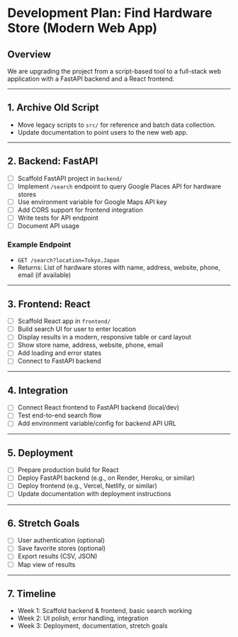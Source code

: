 # Development Plan: Find Hardware Store (Modern Web App)

## Overview
We are upgrading the project from a script-based tool to a full-stack web application with a FastAPI backend and a React frontend.

---

## 1. Archive Old Script
- Move legacy scripts to `src/` for reference and batch data collection.
- Update documentation to point users to the new web app.

---

## 2. Backend: FastAPI
- [ ] Scaffold FastAPI project in `backend/`
- [ ] Implement `/search` endpoint to query Google Places API for hardware stores
- [ ] Use environment variable for Google Maps API key
- [ ] Add CORS support for frontend integration
- [ ] Write tests for API endpoint
- [ ] Document API usage

### Example Endpoint
- `GET /search?location=Tokyo,Japan`
- Returns: List of hardware stores with name, address, website, phone, email (if available)

---

## 3. Frontend: React
- [ ] Scaffold React app in `frontend/`
- [ ] Build search UI for user to enter location
- [ ] Display results in a modern, responsive table or card layout
- [ ] Show store name, address, website, phone, email
- [ ] Add loading and error states
- [ ] Connect to FastAPI backend

---

## 4. Integration
- [ ] Connect React frontend to FastAPI backend (local/dev)
- [ ] Test end-to-end search flow
- [ ] Add environment variable/config for backend API URL

---

## 5. Deployment
- [ ] Prepare production build for React
- [ ] Deploy FastAPI backend (e.g., on Render, Heroku, or similar)
- [ ] Deploy frontend (e.g., Vercel, Netlify, or similar)
- [ ] Update documentation with deployment instructions

---

## 6. Stretch Goals
- [ ] User authentication (optional)
- [ ] Save favorite stores (optional)
- [ ] Export results (CSV, JSON)
- [ ] Map view of results

---

## 7. Timeline
- Week 1: Scaffold backend & frontend, basic search working
- Week 2: UI polish, error handling, integration
- Week 3: Deployment, documentation, stretch goals 